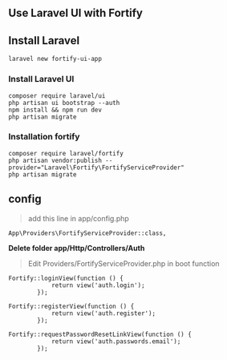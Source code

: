## Use Laravel UI with Fortify

## Install Laravel
`laravel new fortify-ui-app  `

### Install Laravel UI
`composer require laravel/ui`  
`php artisan ui bootstrap --auth`  
`npm install && npm run dev`    
`php artisan migrate`

### Installation fortify
`composer require laravel/fortify`  
`php artisan vendor:publish --provider="Laravel\Fortify\FortifyServiceProvider"`  
`php artisan migrate`

## config

> add this line in app/config.php

`App\Providers\FortifyServiceProvider::class,`

**Delete folder app/Http/Controllers/Auth**  
> Edit Providers/FortifyServiceProvider.php in boot function

```
Fortify::loginView(function () {
            return view('auth.login');
        });  

Fortify::registerView(function () {
            return view('auth.register');
        }); 

Fortify::requestPasswordResetLinkView(function () {
            return view('auth.passwords.email');
        }); 

